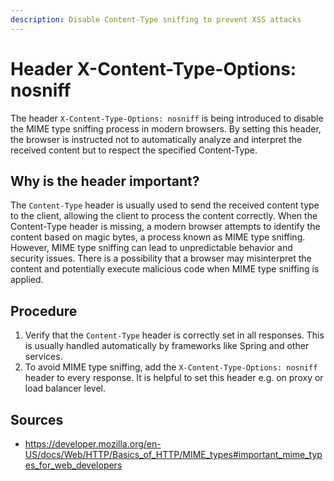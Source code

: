 ```yaml
---
description: Disable Content-Type sniffing to prevent XSS attacks
---
```


# Header X-Content-Type-Options: nosniff

The header `X-Content-Type-Options: nosniff` is being introduced to disable the MIME type sniffing process in modern browsers. 
By setting this header, the browser is instructed not to automatically analyze and interpret the received content but to respect the specified Content-Type.


## Why is the header important?

The `Content-Type` header is usually used to send the received content type to the client, allowing the client to process the content correctly. When the Content-Type header is missing, a modern browser attempts to identify the content based on magic bytes, a process known as MIME type sniffing. However, MIME type sniffing can lead to unpredictable behavior and security issues. There is a possibility that a browser may misinterpret the content and potentially execute malicious code when MIME type sniffing is applied.

## Procedure

1. Verify that the `Content-Type` header is correctly set in all responses. This is usually handled automatically by frameworks like Spring and other services.
2. To avoid MIME type sniffing, add the `X-Content-Type-Options: nosniff` header to every response. It is helpful to set this header e.g. on proxy or load balancer level.


## Sources

- https://developer.mozilla.org/en-US/docs/Web/HTTP/Basics_of_HTTP/MIME_types#important_mime_types_for_web_developers